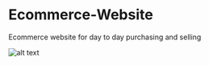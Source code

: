 # Ecommerce-Website

Ecommerce website for day to day purchasing and selling


![alt text](https://github.com/atisamhaq123/Ecommerce-Website/blob/main/capture1.PNG)
